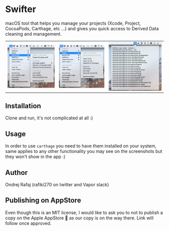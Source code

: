 # Swifter
macOS tool that helps you manage your projects (Xcode, Project, CocoaPods, Carthage, etc ...) and gives you quick access to Derived Data cleaning and management.

<table>
	<tr>
		<td><img src="/Other/screenshot-menu1.png?raw=true" alt="Screenshot 1" /></td>
		<td><img src="/Other/screenshot-menu2.png?raw=true" alt="Screenshot 2" /></td>
		<td><img src="/Other/screenshot-console.png?raw=true" alt="Screenshot 3" /></td>
	<tr>
</table>

## Installation
Clone and run, it's not complicated at all :)

## Usage

In order to use `carthage` you need to have them installed on your system, same applies to any other functionality you may see on the screenshots but they won't show in the app :)

## Author

Ondrej Rafaj (rafiki270 on twitter and Vapor slack)

## Publishing on AppStore
Even though this is an MIT license, I would like to ask you to not to publish a copy on the Apple AppStore 🍏 as our copy is on the way there. Link will follow once approved.
